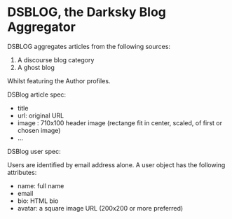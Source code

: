 DSBLOG, the Darksky Blog Aggregator
===================================

DSBLOG aggregates articles from the following sources:

 1. A discourse blog category
 2. A ghost blog

 Whilst featuring the Author profiles.



DSBlog article spec:

 * title
 * url: original URL
 * image : 710x100 header image (rectange fit in center, scaled, of first or chosen image)
 *  ...


DSBlog user spec:

Users are identified by email address alone. A user object has the following attributes:

  * name: full name
  * email
  * bio: HTML bio
  * avatar: a square image URL (200x200 or more preferred)
